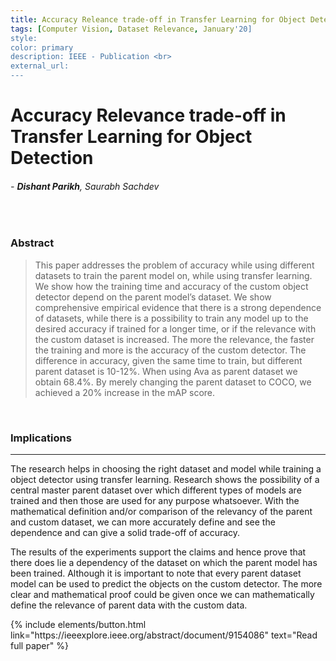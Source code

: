 ```yaml
---
title: Accuracy Releance trade-off in Transfer Learning for Object Detection
tags: [Computer Vision, Dataset Relevance, January'20]
style:
color: primary
description: IEEE - Publication <br>
external_url: 
---
```



# Accuracy Relevance trade-off in Transfer Learning for Object Detection

###### - _**Dishant Parikh**, Saurabh Sachdev_

<br>

### Abstract
>This paper addresses the problem of accuracy while using different datasets to train the parent model on, while using transfer learning. We show how the training time and accuracy of the custom object detector depend on the parent model’s dataset. We show comprehensive empirical evidence that there is a strong dependence of datasets, while there is a possibility to train any model up to the desired accuracy if trained for a longer time, or if the relevance with the custom dataset is increased. The more the relevance, the faster the training and more is the accuracy of the custom detector. The difference in accuracy, given the same time to train, but different parent dataset is 10-12%. When using Ava as parent dataset we obtain 68.4%. By merely changing the parent dataset to COCO, we achieved a 20% increase in the mAP score.

<br>

### Implications

---

The research helps in choosing the right dataset and model while training a object detector using transfer learning. Research shows the possibility of a central master parent dataset over which different types of models are trained and then those are used for any purpose whatsoever. With the mathematical definition and/or comparison of the relevancy of the parent and custom dataset, we can more accurately define and see the dependence and can give a solid trade-off of accuracy.

The results of the experiments support the claims and hence prove that there does lie a dependency of the dataset on which the parent model has been trained. Although it is important to note that every parent dataset model can be used to predict the objects on the custom detector. The more clear and mathematical proof could be given once we can mathematically define the relevance of parent data with the
custom data.

<p class="text-center">
{% include elements/button.html link="https://ieeexplore.ieee.org/abstract/document/9154086" text="Read full paper" %}
</p>
